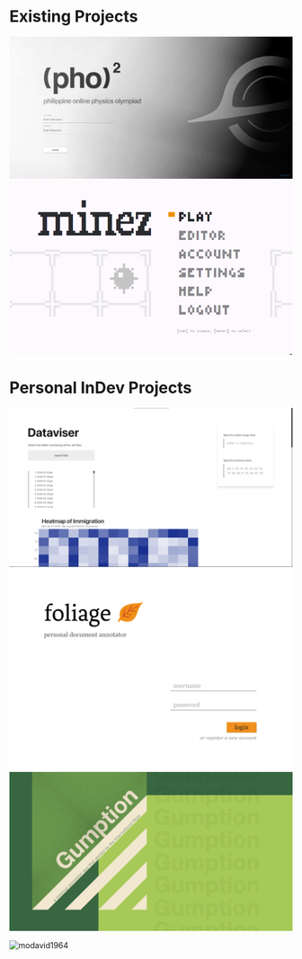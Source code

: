 <!-- [![GitHub Streak](https://streak-stats.demolab.com?user=MoDavid1964)](https://git.io/streak-stats) -->
# Existing Projects
![(PhO)^2](pho2.png)
![Minez](minez.png)

# Personal InDev Projects
![Dataviser](dataviser.png)
![Foliage](Login.png)
![Gumption](gumption_new.png)


<p><img align="left" src="https://github-readme-stats.vercel.app/api/top-langs?username=modavid1964&show_icons=true&locale=en&layout=compact" alt="modavid1964" /></p>

